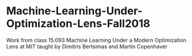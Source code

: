 # Machine-Learning-Under-Optimization-Lens-Fall2018
Work from class 15.093 Machine Learning Under a Modern Optimization Lens at MIT taught by Dimitris Bertsimas and Martin Copenhaver
